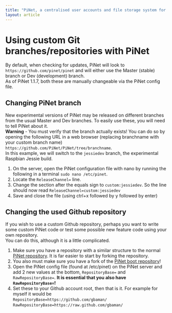 ```yaml
---
title: "PiNet, a centralised user accounts and file storage system for a Raspberry Pi classroom."
layout: article
---
```

# Using custom Git branches/repositories with PiNet   
By default, when checking for updates, PiNet will look to ```https://github.com/pinet/pinet``` and will either use the Master (stable) branch or Dev (development) branch.   
As of PiNet 1.1.7, both these are manually changeable via the PiNet config file.    

## Changing PiNet branch    
New experimental versions of PiNet may be released on different branches from the usual Master and Dev branches. To easily use these, you will need to tell PiNet about it.     
**Warning** - You must verify that the branch actually exists! You can do so by opening the following URL in a web browser (replacing branchname with your custom branch name) ```https://github.com/PiNet/PiNet/tree/branchname```.      
In this example, we will switch to the ```jessiedev``` branch, the experimental Raspbian Jessie build.   
1. On the server, open the PiNet configuration file with nano by running the following in a terminal ```sudo nano /etc/pinet```.    
2. Locate the ```ReleaseChannel=``` line.   
3. Change the section after the equals sign to ```custom:jessiedev```. So the line should now read ```ReleaseChannel=custom:jessiedev```   
4. Save and close the file (using ctrl+x followed by y followed by enter)    

## Changing the used Github repository   
If you wish to use a custom Github repository, perhaps you want to write some custom PiNet code or test some possible new feature code using your own repository.   
You can do this, although it is a little complicated.
1. Make sure you have a repository with a similar structure to the normal [PiNet repository](https://github.com/pinet/pinet). It is far easier to start by forking the repository.   
2. You also must make sure you have a fork of the [PiNet boot repository](https://github.com/PiNet/PiNet-Boot)!    
3. Open the PiNet config file (found at /etc/pinet) on the PiNet server and add 2 new values at the bottom, ```RepositoryBase=``` and ```RawRepositoryBase=```. 
   **It is essential that you also have ```RawRepositoryBase=```!**     
4. Set these to your Github account root, then that is it. For example for myself it would be   
```RepositoryBase=https://github.com/gbaman/```   
```RawRepositoryBase=https://raw.github.com/gbaman/```   
